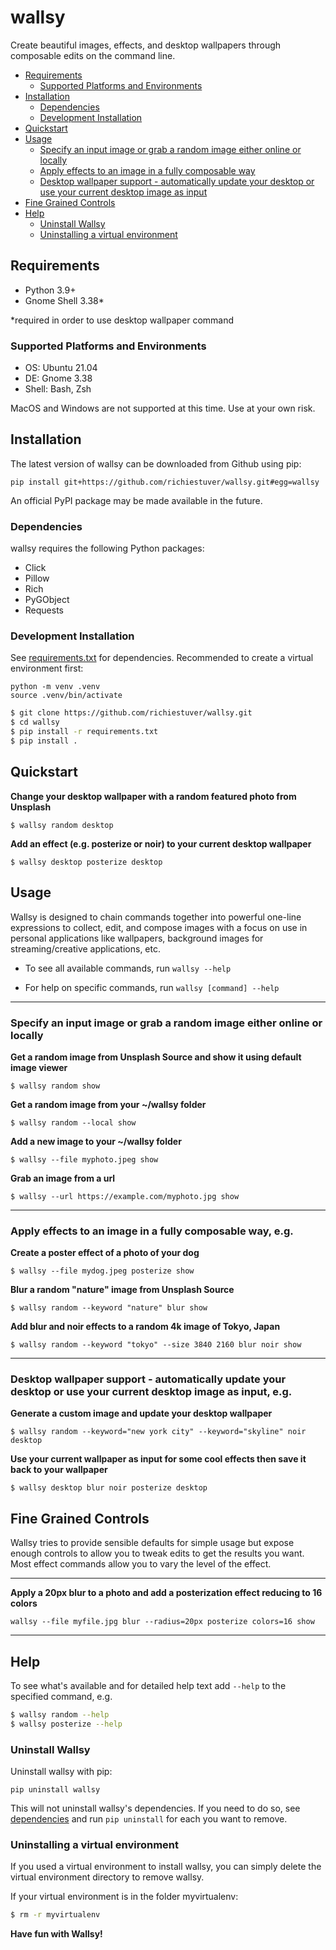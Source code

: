 # wallsy

Create beautiful images, effects, and desktop wallpapers through composable edits on the command line.

  * [Requirements](#requirements)
    * [Supported Platforms and Environments](#supported-platforms-and-environments)
  * [Installation](#installation)
    * [Dependencies](#dependencies)
    * [Development Installation](#development-installation)
  * [Quickstart](#quickstart)
  * [Usage](#usage)
    * [Specify an input image or grab a random image either online or locally](#specify-an-input-image-or-grab-a-random-image-either-online-or-locally)
    * [Apply effects to an image in a fully composable way](#apply-effects-to-an-image-in-a-fully-composable-way,-eg)
    * [Desktop wallpaper support - automatically update your desktop or use your current desktop image as input](#desktop-wallpaper-support---automatically-update-your-desktop-or-use-your-current-desktop-image-as-input,-eg)
  * [Fine Grained Controls](#fine-grained-controls)
  * [Help](#help)
    * [Uninstall Wallsy](#uninstall-wallsy)
    * [Uninstalling a virtual environment](#uninstalling-a-virtual-environment)

## Requirements

- Python 3.9+
- Gnome Shell 3.38*

*required in order to use desktop wallpaper command

### Supported Platforms and Environments
- OS: Ubuntu 21.04
- DE: Gnome 3.38
- Shell: Bash, Zsh

MacOS and Windows are not supported at this time. Use at your own risk.

## Installation

The latest version of wallsy can be downloaded from Github using pip:
```
pip install git+https://github.com/richiestuver/wallsy.git#egg=wallsy
```

An official PyPI package may be made available in the future. 

### Dependencies

wallsy requires the following Python packages:
- Click
- Pillow
- Rich
- PyGObject 
- Requests

### Development Installation
See [requirements.txt](https://github.com/richiestuver/wallsy/blob/master/requirements.txt) for dependencies. Recommended to create a virtual environment first: 

```
python -m venv .venv
source .venv/bin/activate
``` 

```bash
$ git clone https://github.com/richiestuver/wallsy.git
$ cd wallsy
$ pip install -r requirements.txt
$ pip install .
```

## 
## Quickstart

**Change your desktop wallpaper with a random featured photo from Unsplash**
```
$ wallsy random desktop
```

**Add an effect (e.g. posterize or noir) to your current desktop wallpaper**
```
$ wallsy desktop posterize desktop
```


## Usage
Wallsy is designed to chain commands together into powerful one-line expressions to collect, edit, and compose images with a
focus on use in personal applications like wallpapers, background images for streaming/creative applications, etc.

- To see all available commands, run `wallsy --help`

- For help on specific commands, run `wallsy [command] --help`

---
### Specify an input image or grab a random image either online or locally

**Get a random image from Unsplash Source and show it using default image viewer**

```
$ wallsy random show
```

**Get a random image from your ~/wallsy folder**
```
$ wallsy random --local show
```

**Add a new image to your ~/wallsy folder**
```
$ wallsy --file myphoto.jpeg show
```

**Grab an image from a url**
```
$ wallsy --url https://example.com/myphoto.jpg show
```
---
### Apply effects to an image in a fully composable way, e.g.


**Create a poster effect of a photo of your dog**
```
$ wallsy --file mydog.jpeg posterize show
```

**Blur a random "nature" image from Unsplash Source**
```
$ wallsy random --keyword "nature" blur show
```

**Add blur and noir effects to a random 4k image of Tokyo, Japan**
```
$ wallsy random --keyword "tokyo" --size 3840 2160 blur noir show
```
---
### Desktop wallpaper support - automatically update your desktop or use your current desktop image as input, e.g.

**Generate a custom image and update your desktop wallpaper**
```
$ wallsy random --keyword="new york city" --keyword="skyline" noir desktop
```

**Use your current wallpaper as input for some cool effects then save it back to your wallpaper**
```
$ wallsy desktop blur noir posterize desktop
```

## Fine Grained Controls
Wallsy tries to provide sensible defaults for simple usage but expose enough controls
to allow you to tweak edits to get the results you want. Most effect commands allow
you to vary the level of the effect.

---
**Apply a 20px blur to a photo and add a posterization effect reducing to 16 colors**
```
wallsy --file myfile.jpg blur --radius=20px posterize colors=16 show
```
---
## Help


To see what's available and for detailed help text add `--help` to the specified command, e.g.
```bash
$ wallsy random --help
$ wallsy posterize --help
```

### Uninstall Wallsy

Uninstall wallsy with pip:

```
pip uninstall wallsy
```

This will not uninstall wallsy's dependencies. If you need to do so, see [dependencies](#dependencies) and run `pip uninstall` for each you want to remove. 

### Uninstalling a virtual environment

If you used a virtual environment to install wallsy, you can simply delete the virtual environment directory to remove wallsy. 

If your virtual environment is in the folder myvirtualenv:
```bash
$ rm -r myvirtualenv
```

**Have fun with Wallsy!**